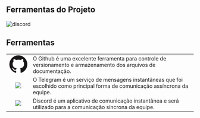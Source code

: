## Ferramentas do Projeto

![discord](https://user-images.githubusercontent.com/72039007/176434214-b2ebc878-7cde-4a6f-ad3a-7ebb9351cde1.svg)

## Ferramentas
|     |     | 
| :-: | :- |
| <img src="https://raw.githubusercontent.com/devicons/devicon/master/icons/github/github-original.svg" width="100"> | O Github é uma excelente ferramenta para controle de versionamento e armazenamento dos arquivos de documentação. |
| <img src="![telegram](https://user-images.githubusercontent.com/72039007/176433924-315adb9a-1167-4a5f-bb84-bf248079fb50.png)" width="100"> | O Telegram é um serviço de mensagens instantâneas que foi escolhido como principal forma de comunicação assíncrona da equipe. |
| <img src="![discord](https://user-images.githubusercontent.com/72039007/176434214-b2ebc878-7cde-4a6f-ad3a-7ebb9351cde1.svg)" width="100"> | Discord é um aplicativo de comunicação instantânea e será utilizado para a comunicação síncrona da equipe. |
